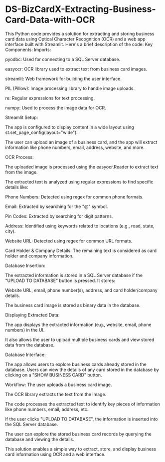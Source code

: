# DS-BizCardX-Extracting-Business-Card-Data-with-OCR
This Python code provides a solution for extracting and storing business card data using Optical Character Recognition (OCR) and a web app interface built with Streamlit. Here's a brief description of the code:
Key Components:
Imports:

pyodbc: Used for connecting to a SQL Server database.

easyocr: OCR library used to extract text from business card images.

streamlit: Web framework for building the user interface.

PIL (Pillow): Image processing library to handle image uploads.

re: Regular expressions for text processing.

numpy: Used to process the image data for OCR.

Streamlit Setup:

The app is configured to display content in a wide layout using st.set_page_config(layout="wide").

The user can upload an image of a business card, and the app will extract information like phone numbers, email, address, website, and more.

OCR Process:

The uploaded image is processed using the easyocr.Reader to extract text from the image.

The extracted text is analyzed using regular expressions to find specific details like:

Phone Numbers: Detected using regex for common phone formats.

Email: Extracted by searching for the "@" symbol.

Pin Codes: Extracted by searching for digit patterns.

Address: Identified using keywords related to locations (e.g., road, state, city).

Website URL: Detected using regex for common URL formats.

Card Holder & Company Details: The remaining text is considered as card holder and company information.

Database Insertion:

The extracted information is stored in a SQL Server database if the "UPLOAD TO DATABASE" button is pressed. It stores:

Website URL, email, phone number(s), address, and card holder/company details.

The business card image is stored as binary data in the database.

Displaying Extracted Data:

The app displays the extracted information (e.g., website, email, phone numbers) in the UI.

It also allows the user to upload multiple business cards and view stored data from the database.

Database Interface:

The app allows users to explore business cards already stored in the database. Users can view the details of any card stored in the database by clicking on a "SHOW BUSINESS CARD" button.

Workflow:
The user uploads a business card image.

The OCR library extracts the text from the image.

The code processes the extracted text to identify key pieces of information like phone numbers, email, address, etc.

If the user clicks "UPLOAD TO DATABASE", the information is inserted into the SQL Server database.

The user can explore the stored business card records by querying the database and viewing the details.

This solution enables a simple way to extract, store, and display business card information using OCR and a web interface.
